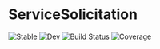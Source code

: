 # ServiceSolicitation

[![Stable](https://img.shields.io/badge/docs-stable-blue.svg)](https://"chriselrod".github.io/ServiceSolicitation.jl/stable)
[![Dev](https://img.shields.io/badge/docs-dev-blue.svg)](https://"chriselrod".github.io/ServiceSolicitation.jl/dev)
[![Build Status](https://github.com/"chriselrod"/ServiceSolicitation.jl/workflows/CI/badge.svg)](https://github.com/"chriselrod"/ServiceSolicitation.jl/actions)
[![Coverage](https://codecov.io/gh/"chriselrod"/ServiceSolicitation.jl/branch/master/graph/badge.svg)](https://codecov.io/gh/"chriselrod"/ServiceSolicitation.jl)
